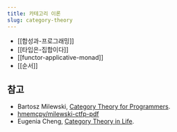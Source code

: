 ```yaml
---
title: 카테고리 이론
slug: category-theory
---
```


- [[합성과-프로그래밍]]
- [[타입은-집합이다]]
- [[functor-applicative-monad]]
- [[순서]]

## 참고

- Bartosz Milewski, [Category Theory for Programmers](https://bartoszmilewski.com/2014/10/28/category-theory-for-programmers-the-preface/).
- [hmemcpy/milewski-ctfp-pdf](https://github.com/hmemcpy/milewski-ctfp-pdf)
- Eugenia Cheng, [Category Theory in Life](https://www.youtube.com/watch?v=ho7oagHeqNc).